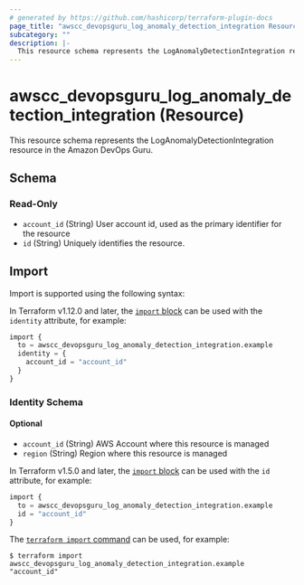 ```yaml
---
# generated by https://github.com/hashicorp/terraform-plugin-docs
page_title: "awscc_devopsguru_log_anomaly_detection_integration Resource - terraform-provider-awscc"
subcategory: ""
description: |-
  This resource schema represents the LogAnomalyDetectionIntegration resource in the Amazon DevOps Guru.
---
```


# awscc_devopsguru_log_anomaly_detection_integration (Resource)

This resource schema represents the LogAnomalyDetectionIntegration resource in the Amazon DevOps Guru.



<!-- schema generated by tfplugindocs -->
## Schema

### Read-Only

- `account_id` (String) User account id, used as the primary identifier for the resource
- `id` (String) Uniquely identifies the resource.

## Import

Import is supported using the following syntax:

In Terraform v1.12.0 and later, the [`import` block](https://developer.hashicorp.com/terraform/language/import) can be used with the `identity` attribute, for example:

```terraform
import {
  to = awscc_devopsguru_log_anomaly_detection_integration.example
  identity = {
    account_id = "account_id"
  }
}
```

<!-- schema generated by tfplugindocs -->
### Identity Schema


#### Optional

- `account_id` (String) AWS Account where this resource is managed
- `region` (String) Region where this resource is managed

In Terraform v1.5.0 and later, the [`import` block](https://developer.hashicorp.com/terraform/language/import) can be used with the `id` attribute, for example:

```terraform
import {
  to = awscc_devopsguru_log_anomaly_detection_integration.example
  id = "account_id"
}
```

The [`terraform import` command](https://developer.hashicorp.com/terraform/cli/commands/import) can be used, for example:

```shell
$ terraform import awscc_devopsguru_log_anomaly_detection_integration.example "account_id"
```
